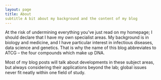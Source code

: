 ```yaml
---
layout: page
title: About
subtitle A bit about my background and the content of my blog
---
```


At the risk of undermining everything you’ve just read on my homepage; I should declare that I have my own specialist areas. My background is in biology and medicine, and I have particular interest in infectious diseases, data science and genetics. That is why the name of this blog abbreviates to ATCG – the four compounds which make up DNA.  

Most of my blog posts will talk about developments in these subject areas, but always considering their applications beyond the lab; global issues never fit neatly within one field of study.  
